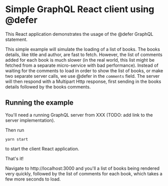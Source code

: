 # Simple GraphQL React client using @defer

This React application demonstrates the usage of the @defer GraphQL statement. 

This simple example will simulate the loading of a list of books. The books details, like title and author, are fast to fetch. However, the list of comments added for each book is much slower (in the real world, this list might be fetched from a separate micro-service with bad performance). Instead of waiting for the comments to load in order to show the list of books, or make two separate server calls, we use @defer in the `comments` field. The server will then respond with a Multipart Http response, first sending in the books details followed by the books comments.
 
## Running the example

You'll need a running GraphQL server from XXX (TODO: add link to the server implementation).

Then run

```
yarn start
```
to start the client React application.

That's it!

Navigate to http://localhost:3000 and you'll a list of books being rendered very quickly, followed by the list of comments for each book, which takes a few more seconds to load.